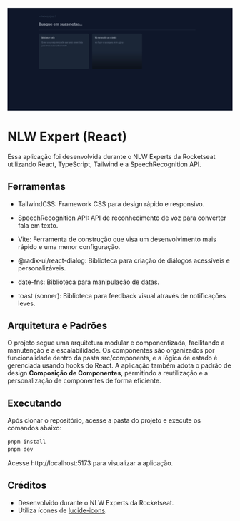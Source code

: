 ![Cover](./.github/cover.png)

# NLW Expert (React)

Essa aplicação foi desenvolvida durante o NLW Experts da Rocketseat utilizando React, TypeScript, Tailwind e a SpeechRecognition API.

## Ferramentas
- TailwindCSS: Framework CSS para design rápido e responsivo.

- SpeechRecognition API: API de reconhecimento de voz para converter fala em texto.

- Vite: Ferramenta de construção que visa um desenvolvimento mais rápido e uma menor configuração.

- @radix-ui/react-dialog: Biblioteca para criação de diálogos acessíveis e personalizáveis.

- date-fns: Biblioteca para manipulação de datas.

- toast (sonner): Biblioteca para feedback visual através de notificações leves.

## Arquitetura e Padrões
O projeto segue uma arquitetura modular e componentizada, facilitando a manutenção e a escalabilidade. Os componentes são organizados por funcionalidade dentro da pasta src/components, e a lógica de estado é gerenciada usando hooks do React. A aplicação também adota o padrão de design **Composição de Componentes**, permitindo a reutilização e a personalização de componentes de forma eficiente.

## Executando

Após clonar o repositório, acesse a pasta do projeto e execute os comandos abaixo:

```sh
pnpm install
pnpm dev
```

Acesse http://localhost:5173 para visualizar a aplicação.

## Créditos
- Desenvolvido durante o NLW Experts da Rocketseat.
- Utiliza ícones de [lucide-icons](https://lucide.dev/).
